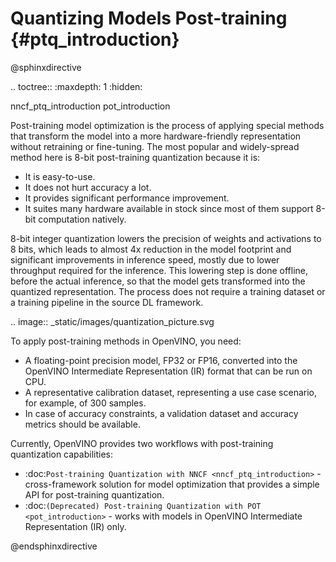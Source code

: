 # Quantizing Models Post-training {#ptq_introduction}

@sphinxdirective

.. toctree::
   :maxdepth: 1
   :hidden:

   nncf_ptq_introduction
   pot_introduction
   

Post-training model optimization is the process of applying special methods that transform the model into a more hardware-friendly representation without retraining or fine-tuning. The most popular and widely-spread method here is 8-bit post-training quantization because it is:

* It is easy-to-use.
* It does not hurt accuracy a lot.
* It provides significant performance improvement.
* It suites many hardware available in stock since most of them support 8-bit computation natively.

8-bit integer quantization lowers the precision of weights and activations to 8 bits, which leads to almost 4x reduction in the model footprint and significant improvements in inference speed, mostly due to lower throughput required for the inference. This lowering step is done offline, before the actual inference, so that the model gets transformed into the quantized representation. The process does not require a training dataset or a training pipeline in the source DL framework.

.. image:: _static/images/quantization_picture.svg

To apply post-training methods in OpenVINO, you need:

* A floating-point precision model, FP32 or FP16, converted into the OpenVINO Intermediate Representation (IR) format that can be run on CPU.
* A representative calibration dataset, representing a use case scenario, for example, of 300 samples.
* In case of accuracy constraints, a validation dataset and accuracy metrics should be available.

Currently, OpenVINO provides two workflows with post-training quantization capabilities:

* :doc:`Post-training Quantization with NNCF <nncf_ptq_introduction>` - cross-framework solution for model optimization that provides a simple API for post-training quantization.
* :doc:`(Deprecated) Post-training Quantization with POT <pot_introduction>` - works with models in OpenVINO Intermediate Representation (IR) only.

@endsphinxdirective
